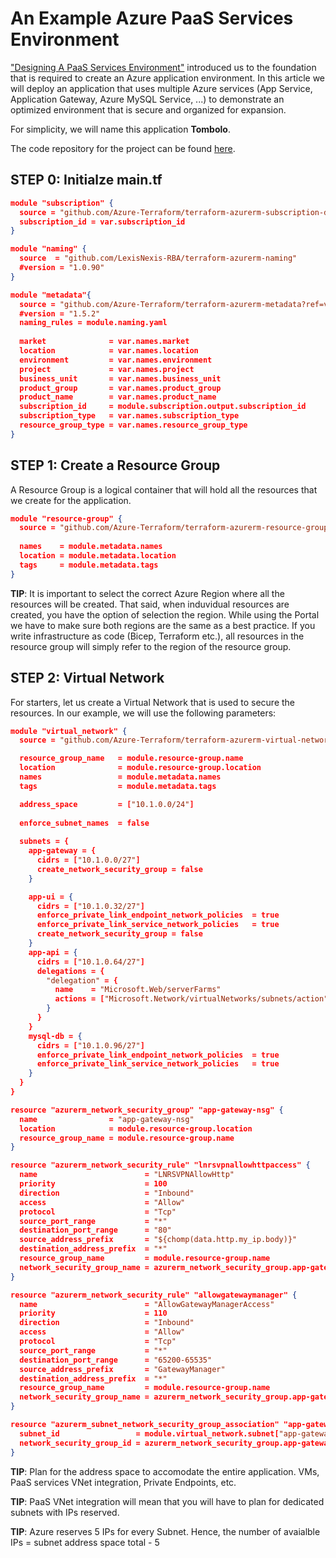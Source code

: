 # An Example Azure PaaS Services Environment

["Designing A PaaS Services Environment"](../designing_a_paas_services_environment/README.md) introduced us to the foundation that is required to create an Azure application environment. In this article we will deploy an application that uses multiple Azure services (App Service, Application Gateway, Azure MySQL Service, ...) to demonstrate an optimized environment that is secure and organized for expansion. 

For simplicity, we will name this application **Tombolo**.

The code repository for the project can be found [here](https://github.com/hpccsystems-solutions-lab/Azure-Terraform-Examples/tree/main/terraform-tombolo).


## STEP 0: Initialze main.tf 

```json
module "subscription" {
  source = "github.com/Azure-Terraform/terraform-azurerm-subscription-data.git?ref=v1.0.0"
  subscription_id = var.subscription_id
}

module "naming" {
  source  = "github.com/LexisNexis-RBA/terraform-azurerm-naming"
  #version = "1.0.90"
}

module "metadata"{
  source = "github.com/Azure-Terraform/terraform-azurerm-metadata?ref=v1.5.2"  
  #version = "1.5.2"
  naming_rules = module.naming.yaml
  
  market              = var.names.market
  location            = var.names.location 
  environment         = var.names.environment 
  project             = var.names.project
  business_unit       = var.names.business_unit
  product_group       = var.names.product_group
  product_name        = var.names.product_name 
  subscription_id     = module.subscription.output.subscription_id
  subscription_type   = var.names.subscription_type
  resource_group_type = var.names.resource_group_type
}
```

## STEP 1: Create a Resource Group

A Resource Group is a logical container that will hold all the resources that we create for the application. 

```json
module "resource-group" {
  source = "github.com/Azure-Terraform/terraform-azurerm-resource-group"
  
  names    = module.metadata.names
  location = module.metadata.location
  tags     = module.metadata.tags
}
```

**TIP**: It is important to select the correct Azure Region where all the resources will be created. That said, when induvidual resources are created, you have the option of selection the region. While using the Portal we have to make sure both regions are the same as a best practice. If you write infrastructure as code (Bicep, Terraform etc.), all resources in the resource group will simply refer to the region of the resource group.    
 
## STEP 2: Virtual Network

For starters, let us create a Virtual Network that is used to secure the resources. In our example, we will use the following parameters:



```json
module "virtual_network" {
  source = "github.com/Azure-Terraform/terraform-azurerm-virtual-network"

  resource_group_name   = module.resource-group.name
  location              = module.resource-group.location
  names                 = module.metadata.names
  tags                  = module.metadata.tags

  address_space         = ["10.1.0.0/24"]
  
  enforce_subnet_names  = false
  
  subnets = {
    app-gateway = {
      cidrs = ["10.1.0.0/27"]
      create_network_security_group = false
    }

    app-ui = {
      cidrs = ["10.1.0.32/27"]
      enforce_private_link_endpoint_network_policies  = true
      enforce_private_link_service_network_policies   = true
      create_network_security_group = false
    }
    app-api = {
      cidrs = ["10.1.0.64/27"]
      delegations = {
        "delegation" = {
          name    = "Microsoft.Web/serverFarms"
          actions = ["Microsoft.Network/virtualNetworks/subnets/action"]
        }
      }   
    }
    mysql-db = {
      cidrs = ["10.1.0.96/27"]
      enforce_private_link_endpoint_network_policies  = true
      enforce_private_link_service_network_policies   = true
    }      
  }      
}

resource "azurerm_network_security_group" "app-gateway-nsg" {
  name                = "app-gateway-nsg"
  location            = module.resource-group.location
  resource_group_name = module.resource-group.name  
}

resource "azurerm_network_security_rule" "lnrsvpnallowhttpaccess" {
  name                        = "LNRSVPNAllowHttp"
  priority                    = 100
  direction                   = "Inbound"
  access                      = "Allow"
  protocol                    = "Tcp"
  source_port_range           = "*"
  destination_port_range      = "80"
  source_address_prefix       = "${chomp(data.http.my_ip.body)}"
  destination_address_prefix  = "*"
  resource_group_name         = module.resource-group.name
  network_security_group_name = azurerm_network_security_group.app-gateway-nsg.name
}

resource "azurerm_network_security_rule" "allowgatewaymanager" {
  name                        = "AllowGatewayManagerAccess"
  priority                    = 110
  direction                   = "Inbound"
  access                      = "Allow"
  protocol                    = "Tcp"
  source_port_range           = "*"
  destination_port_range      = "65200-65535"
  source_address_prefix       = "GatewayManager"
  destination_address_prefix  = "*"
  resource_group_name         = module.resource-group.name
  network_security_group_name = azurerm_network_security_group.app-gateway-nsg.name
}

resource "azurerm_subnet_network_security_group_association" "app-gateway-subnet-nsg" {
  subnet_id                 = module.virtual_network.subnet["app-gateway"].id
  network_security_group_id = azurerm_network_security_group.app-gateway-nsg.id
}

```

**TIP**: Plan for the address space to accomodate the entire application. VMs, PaaS services VNet integration, Private Endpoints, etc.

**TIP**: PaaS VNet integration will mean that you will have to plan for dedicated subnets with IPs reserved. 

**TIP**: Azure reserves 5 IPs for every Subnet. Hence, the number of avaialble IPs = subnet address space total - 5 